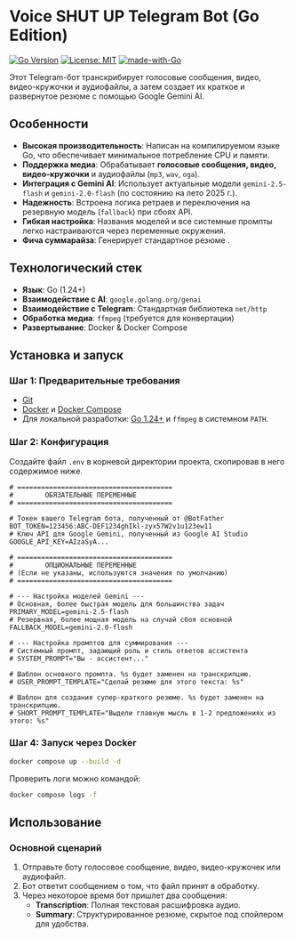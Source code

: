 # Voice SHUT UP Telegram Bot (Go Edition)

[![Go Version](https://img.shields.io/badge/go-1.24%2B-blue.svg)](https://golang.org)
[![License: MIT](https://img.shields.io/badge/License-MIT-yellow.svg)](https://opensource.org/licenses/MIT)
[![made-with-Go](https://img.shields.io/badge/Made%20with-Go-1f425f.svg)](http://golang.org)

Этот Telegram-бот транскрибирует голосовые сообщения, видео, видео-кружочки и аудиофайлы, а затем создает их краткое и развернутое резюме с помощью Google Gemini AI.

## Особенности

-   **Высокая производительность**: Написан на компилируемом языке Go, что обеспечивает минимальное потребление CPU и памяти.
-   **Поддержка медиа**: Обрабатывает **голосовые сообщения, видео, видео-кружочки** и аудиофайлы (`mp3`, `wav`, `oga`).
-   **Интеграция с Gemini AI**: Использует актуальные модели `gemini-2.5-flash` и `gemini-2.0-flash` (по состоянию на лето 2025 г.).
-   **Надежность**: Встроена логика ретраев и переключения на резервную модель (`fallback`) при сбоях API.
-   **Гибкая настройка**: Названия моделей и все системные промпты легко настраиваются через переменные окружения.
-   **Фича суммарайза**: Генерирует стандартное резюме .

## Технологический стек

-   **Язык**: Go (1.24+)
-   **Взаимодействие с AI**: `google.golang.org/genai`
-   **Взаимодействие с Telegram**: Стандартная библиотека `net/http`
-   **Обработка медиа**: `ffmpeg` (требуется для конвертации)
-   **Развертывание**: Docker & Docker Compose

## Установка и запуск

### Шаг 1: Предварительные требования

-   [Git](https://git-scm.com/)
-   [Docker](https://www.docker.com/) и [Docker Compose](https://docs.docker.com/compose/)
-   Для локальной разработки: [Go 1.24+](https://go.dev/dl/) и `ffmpeg` в системном `PATH`.


### Шаг 2: Конфигурация

Создайте файл `.env` в корневой директории проекта, скопировав в него содержимое ниже.

```dotenv
# =======================================
#        ОБЯЗАТЕЛЬНЫЕ ПЕРЕМЕННЫЕ
# =======================================

# Токен вашего Telegram бота, полученный от @BotFather
BOT_TOKEN=123456:ABC-DEF1234ghIkl-zyx57W2v1u123ew11
# Ключ API для Google Gemini, полученный из Google AI Studio
GOOGLE_API_KEY=AIzaSyA...

# =======================================
#        ОПЦИОНАЛЬНЫЕ ПЕРЕМЕННЫЕ
# (Если не указаны, используются значения по умолчанию)
# =======================================

# --- Настройка моделей Gemini ---
# Основная, более быстрая модель для большинства задач
PRIMARY_MODEL=gemini-2.5-flash
# Резервная, более мощная модель на случай сбоя основной
FALLBACK_MODEL=gemini-2.0-flash

# --- Настройка промптов для суммирования ---
# Системный промпт, задающий роль и стиль ответов ассистента
# SYSTEM_PROMPT="Вы - ассистент..."

# Шаблон основного промпта. %s будет заменен на транскрипцию.
# USER_PROMPT_TEMPLATE="Сделай резюме для этого текста: %s"

# Шаблон для создания супер-краткого резюме. %s будет заменен на транскрипцию.
# SHORT_PROMPT_TEMPLATE="Выдели главную мысль в 1-2 предложениях из этого: %s"
```

### Шаг 4: Запуск через Docker

```bash
docker compose up --build -d
```

Проверить логи можно командой:
```bash
docker compose logs -f
```

## Использование

### Основной сценарий

1.  Отправьте боту голосовое сообщение, видео, видео-кружочек или аудиофайл.
2.  Бот ответит сообщением о том, что файл принят в обработку.
3.  Через некоторое время бот пришлет два сообщения:
    -   **Transcription**: Полная текстовая расшифровка аудио.
    -   **Summary**: Структурированное резюме, скрытое под спойлером для удобства.